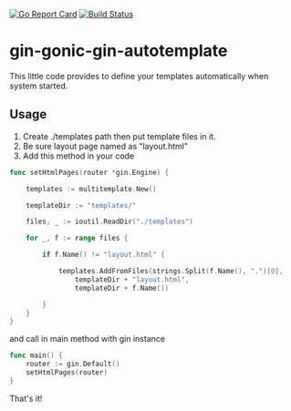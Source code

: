 [![Go Report Card](https://goreportcard.com/badge/semihtok/gin-gonic-gin-autotemplate)](http://goreportcard.com/report/semihtok/gin-gonic-gin-autotemplate)
[![Build Status](https://travis-ci.org/semihtok/gin-gonic-gin-autotemplate.svg?branch=master)](https://travis-ci.org/semihtok/gin-gonic-gin-autotemplate)
 
# gin-gonic-gin-autotemplate
This little code provides to define your templates automatically when system started.

## Usage
 1. Create ./templates path then put template files in it.
 2. Be sure layout page named as "layout.html" 
 3. Add this method in your code 
 
``` go
func setHtmlPages(router *gin.Engine) {

	templates := multitemplate.New()

	templateDir := "templates/"

	files, _ := ioutil.ReadDir("./templates")

	for _, f := range files {

		if f.Name() != "layout.html" {

			templates.AddFromFiles(strings.Split(f.Name(), ".")[0],
				templateDir + "layout.html",
				templateDir + f.Name())

		}
	}
}
```

and call in main method with gin instance

``` go
func main() {
	router := gin.Default()
	setHtmlPages(router)
}
```
 
That's it! 
